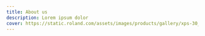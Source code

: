 ```yaml
---
title: About us
description: Lorem ipsum dolor
cover: https://static.roland.com/assets/images/products/gallery/xps-30_gal.jpg
---
```

